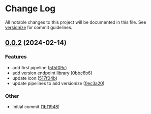 # Change Log

All notable changes to this project will be documented in this file. See [versionize](https://github.com/versionize/versionize) for commit guidelines.

<a name="0.0.2"></a>
## [0.0.2](https://www.github.com/zupit-it/zupit-dotnet/releases/tag/v0.0.2) (2024-02-14)

### Features

* add first pipeline ([5f5f09c](https://www.github.com/zupit-it/zupit-dotnet/commit/5f5f09c14e26d6a615186960c4e7284c05451fc4))
* add version endpoint library ([0bbc6b6](https://www.github.com/zupit-it/zupit-dotnet/commit/0bbc6b6e40248ba1d5620ff43d3403089992ef3e))
* update icon ([517f04b](https://www.github.com/zupit-it/zupit-dotnet/commit/517f04bbbc93397d04797386e8452fd1fe5b466c))
* update pipelines to add versionize ([0ec3a20](https://www.github.com/zupit-it/zupit-dotnet/commit/0ec3a2024097dbe09414c400c886b87a46c49f9c))

### Other

* Initial commit ([1bf1948](https://www.github.com/zupit-it/zupit-dotnet/commit/1bf194870372f90e5371b57b5483f2c6c70f6acf))

